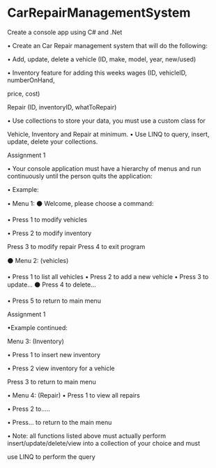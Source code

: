 # CarRepairManagementSystem
Create a console app using C# and .Net

• Create an Car Repair management system that will do the following:

• Add, update, delete a vehicle (ID, make, model, year, new/used)

• Inventory feature for adding this weeks wages (ID, vehicleID, numberOnHand,

price, cost)

Repair (ID, inventoryID, whatToRepair)

• Use collections to store your data, you must use a custom class for

Vehicle, Inventory and Repair at minimum. • Use LINQ to query, insert, update, delete your collections.

Assignment 1

• Your console application must have a hierarchy of menus and run continuously until the person quits the application:

• Example:

• Menu 1: 
⚫ Welcome, please choose a command:

• Press 1 to modify vehicles

• Press 2 to modify inventory

Press 3 to modify repair Press 4 to exit program

⚫ Menu 2: (vehicles)

• Press 1 to list all vehicles 
• Press 2 to add a new vehicle
• Press 3 to update... 
⚫ Press 4 to delete...

• Press 5 to return to main menu

Assignment 1

•Example continued:

Menu 3: (Inventory)

• Press 1 to insert new inventory

• Press 2 view inventory for a vehicle

Press 3 to return to main menu

• Menu 4: (Repair) • Press 1 to view all repairs

• Press 2 to.....

• Press... to return to the main menu

• Note: all functions listed above must actually perform insert/update/delete/view into a collection of your choice and must

use LINQ to perform the query
